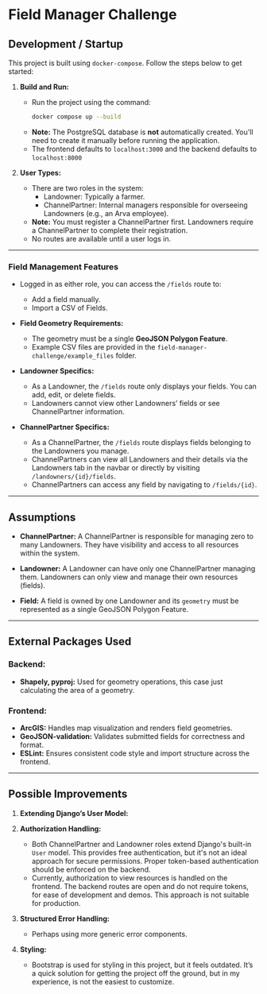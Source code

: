 # Field Manager Challenge

## Development / Startup

This project is built using `docker-compose`. Follow the steps below to get started:

1. **Build and Run:**
   - Run the project using the command:
     ```bash
     docker compose up --build
     ```
   - **Note:** The PostgreSQL database is **not** automatically created. You'll need to create it manually before running the application.
   - The frontend defaults to ```localhost:3000``` and the backend defaults to ```localhost:8000```

2. **User Types:**
   - There are two roles in the system:
     - Landowner: Typically a farmer.
     - ChannelPartner: Internal managers responsible for overseeing Landowners (e.g., an Arva employee).
   - **Note:** You must register a ChannelPartner first. Landowners require a ChannelPartner to complete their registration.
   - No routes are available until a user logs in.

---

### Field Management Features

- Logged in as either role, you can access the `/fields` route to:
  - Add a field manually.
  - Import a CSV of Fields.
  
- **Field Geometry Requirements:**
  - The geometry must be a single **GeoJSON Polygon Feature**.
  - Example CSV files are provided in the `field-manager-challenge/example_files` folder.

- **Landowner Specifics:**
  - As a Landowner, the `/fields` route only displays your fields. You can add, edit, or delete fields.
  - Landowners cannot view other Landowners’ fields or see ChannelPartner information.

- **ChannelPartner Specifics:**
  - As a ChannelPartner, the `/fields` route displays fields belonging to the Landowners you manage.
  - ChannelPartners can view all Landowners and their details via the Landowners tab in the navbar or directly by visiting `/landowners/{id}/fields`.
  - ChannelPartners can access any field by navigating to `/fields/{id}`.

---
 
## Assumptions

- **ChannelPartner:** A ChannelPartner is responsible for managing zero to many Landowners. They have visibility and access to all resources within the system.
  
- **Landowner:** A Landowner can have only one ChannelPartner managing them. Landowners can only view and manage their own resources (fields).

- **Field:** A field is owned by one Landowner and its `geometry` must be represented as a single GeoJSON Polygon Feature.

---

## External Packages Used

### Backend:
- **Shapely, pyproj:** Used for geometry operations, this case just calculating the area of a geometry.

### Frontend:
- **ArcGIS:**  Handles map visualization and renders field geometries.
- **GeoJSON-validation:** Validates submitted fields for correctness and format.
- **ESLint:** Ensures consistent code style and import structure across the frontend.

---

## Possible Improvements

1. **Extending Django’s User Model:**
   

2. **Authorization Handling:**
   - Both ChannelPartner and Landowner roles extend Django's built-in `User` model. This provides free authentication, but it's not an ideal approach for secure permissions. Proper token-based authentication should be enforced on the backend.
   - Currently, authorization to view resources is handled on the frontend. The backend routes are open and do not require tokens, for ease of development and demos. This approach is not suitable for production.

4. **Structured Error Handling:**
   - Perhaps using more generic error components.

5. **Styling:**
   - Bootstrap is used for styling in this project, but it feels outdated. It’s a quick solution for getting the project off the ground, but in my experience, is not the easiest to customize.
   
